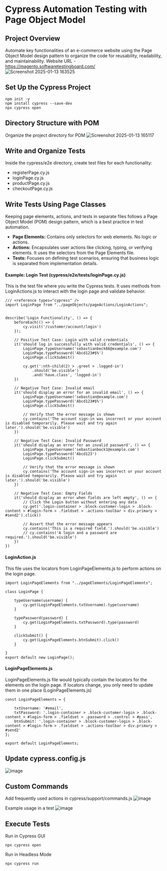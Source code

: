 # Cypress Automation Testing with Page Object Model
## Project Overview 
Automate key functionalities of an e-commerce website using the Page Object Model design pattern to organize the code for reusability, readability, and maintainability.
Website URL - https://magento.softwaretestingboard.com/
![Screenshot 2025-01-13 163525](https://github.com/user-attachments/assets/e14207b7-8431-4d7f-82bc-97dd264dc0e0)

## Set Up the Cypress Project 
```
npm init -y
npm install cypress --save-dev
npx cypress open
```

## Directory Structure with POM
Organize the project directory for POM
![Screenshot 2025-01-13 165117](https://github.com/user-attachments/assets/87f9d028-83e5-4330-8a8d-c993fb8bd322)

## Write and Organize Tests
Inside the cypress/e2e directory, create test files for each functionality:
* registerPage.cy.js
* loginPage.cy.js
* productPage.cy.js
* checkoutPage.cy.js

## Write Tests Using Page Classes
Keeping page elements, actions, and tests in separate files follows a Page Object Model (POM) design pattern, which is a best practice in test automation.
* **Page Elements:** Contains only selectors for web elements. No logic or actions.
* **Actions:** Encapsulates user actions like clicking, typing, or verifying elements. It uses the selectors from the Page Elements file.
* **Tests:** Focuses on defining test scenarios, ensuring that business logic is separated from implementation details.

#### Example: Login Test (cypress/e2e/tests/loginPage.cy.js)
This is the test file where you write the Cypress tests. It uses methods from LoginActions.js to interact with the login page and validate behavior. 
```
/// <reference types="cypress" />
import LoginPage from "../pageObjects/pageActions/LoginActions";


describe('Login Functionality', () => {
    beforeEach(() => {
        cy.visit('/customer/account/login')
    });

    // Positive Test Case: Login with valid credentials
    it('should log in successfully with valid credentials', () => {
        LoginPage.typeUsername('sebastianbeck66@example.com')
        LoginPage.typePassword('Abcd123#$%')
        LoginPage.clickSubmit()

        cy.get(':nth-child(2) > .greet > .logged-in')
            .should('be.visible')
            .and('have.class', 'logged-in')
    })

    // Negative Test Case: Invalid email
    it('should display an error for an invalid email', () => {
        LoginPage.typeUsername('sebastian@example.com')
        LoginPage.typePassword('Abcd123#$%')
        LoginPage.clickSubmit()

        // Verify that the error message is shown
        cy.contains('The account sign-in was incorrect or your account is disabled temporarily. Please wait and try again later.').should('be.visible')
    })

    // Negative Test Case: Invalid Password
    it('should display an error for an invalid password', () => {
        LoginPage.typeUsername('sebastianbeck1@example.com')
        LoginPage.typePassword('Abcd123')
        LoginPage.clickSubmit()

        // Verify that the error message is shown
        cy.contains('The account sign-in was incorrect or your account is disabled temporarily. Please wait and try again later.').should('be.visible')
    })

    // Negative Test Case: Empty Fields
    it('should display an error when fields are left empty', () => {
        // Click the Login button without entering any data
        cy.get('.login-container > .block-customer-login > .block-content > #login-form > .fieldset > .actions-toolbar > div.primary > #send2').click()

        // Assert that the error message appears
        cy.contains('This is a required field.').should('be.visible')
        // cy.contains('A login and a password are required.').should('be.visible')
    })
})
```
#### LoginAction.js
This file uses the locators from LoginPageElements.js to perform actions on the login page. 
```
import LoginPageElements from "../pageElements/LoginPageElements";

class LoginPage {

    typeUsername(username) {
        cy.get(LoginPageElements.txtUsername).type(username)
    }

    typePassword(password) {
        cy.get(LoginPageElements.txtPassword).type(password)
    }

    clickSubmit() {
        cy.get(LoginPageElements.btnSubmit).click()
    }

}
export default new LoginPage();
```
#### LoginPageElements.js
LoginPageElements.js file would typically contain the locators for the elements on the login page. If locators change, you only need to update them in one place (LoginPageElements.js)
```
const LoginPageElements = {

    txtUsername: '#email',
    txtPassword: '.login-container > .block-customer-login > .block-content > #login-form > .fieldset > .password > .control > #pass',
    btnSubmit: '.login-container > .block-customer-login > .block-content > #login-form > .fieldset > .actions-toolbar > div.primary > #send2'
};

export default LoginPageElements;
```
## Update cypress.config.js
![image](https://github.com/user-attachments/assets/d498a66d-49c6-4a1c-83a5-d6d28eadd30c)

## Custom Commands
Add frequently used actions in cypress/support/commands.js
![image](https://github.com/user-attachments/assets/be621631-17e0-4129-9c7c-075c93c1e71f)

Example usage in a test
![image](https://github.com/user-attachments/assets/290cb702-fb3b-4328-98a4-f1da144c4445)

## Execute Tests
Run in Cypress GUI
```
npx cypress open
```
Run in Headless Mode
```
npx cypress run
```
